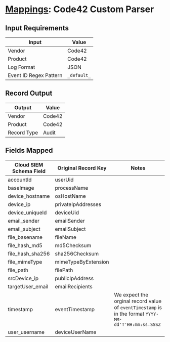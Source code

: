# [Mappings](README.md): Code42 Custom Parser

## Input Requirements

|Input|Value|
|-----|-----|
|Vendor|Code42|
|Product|Code42|
|Log Format|JSON|
|Event ID Regex Pattern|`_default_`|

## Record Output

|Output|Value|
|------|-----|
|Vendor|Code42|
|Product|Code42|
|Record Type|Audit|

## Fields Mapped

|Cloud SIEM Schema Field|Original Record Key|Notes|
|-----------------------|-------------------|-----|
|accountId|userUid||
|baseImage|processName||
|device_hostname|osHostName||
|device_ip|privateIpAddresses||
|device_uniqueId|deviceUid||
|email_sender|emailSender||
|email_subject|emailSubject||
|file_basename|fileName||
|file_hash_md5|md5Checksum||
|file_hash_sha256|sha256Checksum||
|file_mimeType|mimeTypeByExtension||
|file_path|filePath||
|srcDevice_ip|publicIpAddress||
|targetUser_email|emailRecipients||
|timestamp|eventTimestamp|We expect the orginal record value of `eventTimestamp` is in the format `YYYY-MM-dd'T'HH:mm:ss.SSSZ`|
|user_username|deviceUserName||

